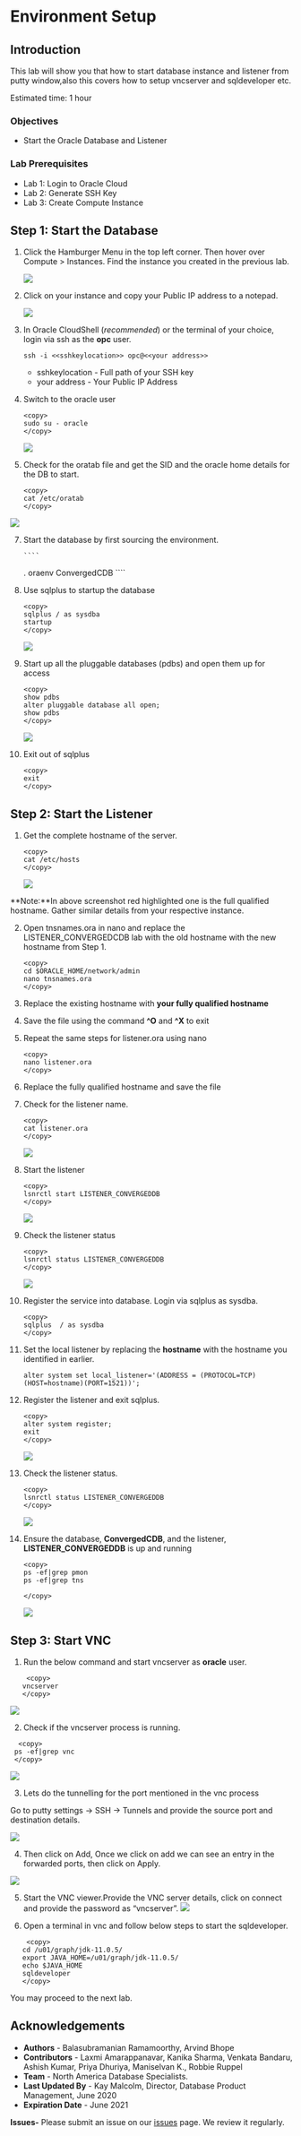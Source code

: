 # Environment Setup 

## Introduction

This lab will show you that how to start database instance and listener from putty window,also this covers how to setup vncserver and sqldeveloper etc. 

Estimated time: 1 hour

### Objectives
- Start the Oracle Database and Listener

### Lab Prerequisites

- Lab 1: Login to Oracle Cloud
- Lab 2: Generate SSH Key
- Lab 3: Create Compute Instance


## Step 1: Start the Database

1. Click the Hamburger Menu in the top left corner. Then hover over Compute > Instances. Find the instance you created in the previous lab. 

   ![](./images/nav_compute_instance.png " ")

2. Click on your instance and copy your Public IP address to a notepad. 

   ![](./images/public_ip.png " ")


3. In Oracle CloudShell (*recommended*) or the terminal of your choice, login via ssh as the **opc** user.  
 
      ````
      ssh -i <<sshkeylocation>> opc@<<your address>>
      ````

      - sshkeylocation - Full path of your SSH key
      - your address - Your Public IP Address
  
4. Switch to the oracle user
      ````
      <copy>
      sudo su - oracle
      </copy>
      ````

   ![](./images/putty_snap4.png " ")

5.  Check for the oratab file and get the SID  and the oracle home details for the DB to start.

      ````
      <copy>
      cat /etc/oratab 
      </copy>
      ````

   ![](./images/putty_snap5.png " ")


7. Start the database by first sourcing the environment.
 
       ````
      <copy>
      . oraenv
      ConvergedCDB
      </copy>
      ````

8. Use sqlplus to startup the database
 
      ````
      <copy>
      sqlplus / as sysdba
      startup 
      </copy>
      ````

      ![](./images/putty_snap6.png " ")

9. Start up all the pluggable databases (pdbs) and open them up for access
  
      ````
      <copy>
      show pdbs
      alter pluggable database all open;
      show pdbs 
      </copy>
      ````

      ![](./images/putty_snap7.png " ")

9.	Exit out of sqlplus
 
      ````
      <copy>
      exit
      </copy>
      ````

## Step 2: Start the Listener

1. Get the complete hostname of the server.

      ````
      <copy>
      cat /etc/hosts
      </copy>
      ````
      ![](./images/putty_snap8.png " ")

  **Note:**In above screenshot red highlighted one is the full qualified hostname. Gather similar details from your respective instance.

2.	Open tnsnames.ora in nano and replace the LISTENER_CONVERGEDCDB lab with the old hostname with the new hostname from Step 1.

      ````
      <copy>
      cd $ORACLE_HOME/network/admin
      nano tnsnames.ora
      </copy>
      ````

3. Replace the existing hostname with **your fully qualified hostname**

4.  Save the file using the command **^O** and **^X** to exit

5.	Repeat the same steps for listener.ora using nano

      ````
      <copy>
      nano listener.ora
      </copy>
      ````

1. Replace the fully qualified hostname and save the file

7.	Check for the listener name. 
      ````
      <copy>
      cat listener.ora
      </copy>
      ````

      ![](./images/putty_snap9.png " ")

8.	Start the listener
      ````
      <copy>
      lsnrctl start LISTENER_CONVERGEDDB
      </copy>
      ````
      ![](./images/putty_snap10.png " ")

15.	Check the listener status
      ````
      <copy>
      lsnrctl status LISTENER_CONVERGEDDB
      </copy>
      ````
      ![](./images/putty_snap11.png " ")

16.	Register the service into database. Login via sqlplus as sysdba. 
      ````
      <copy>
      sqlplus  / as sysdba
      </copy>
      ````

1.  Set the local listener by replacing the **hostname** with the hostname you identified in earlier.
      ````
      alter system set local_listener='(ADDRESS = (PROTOCOL=TCP)(HOST=hostname)(PORT=1521))';
      ````

2.   Register the listener and exit sqlplus.

      ````
      <copy>
      alter system register;
      exit
      </copy>
      ````
      ![](./images/putty_snap12.png " ")

17.	Check the listener status.
      ````
      <copy>
      lsnrctl status LISTENER_CONVERGEDDB
      </copy>
      ````
      ![](./images/putty_snap13.png " ")

18.	Ensure the database, **ConvergedCDB**, and the listener, **LISTENER_CONVERGEDDB** is up and running
      ````
      <copy>
      ps -ef|grep pmon
      ps -ef|grep tns

      </copy>
      ````
      ![](./images/putty_snap14.png " ")

## Step 3: Start VNC  

1. Run the below command and start vncserver as **oracle** user. 

````
    <copy>
   vncserver
   </copy>
   ````
![](./images/vnc1.png " ")

2. Check if the  vncserver process is running.
  ````
    <copy>
   ps -ef|grep vnc
   </copy>
   ````
![](./images/vnc2.png " ")

3. Lets do the tunnelling  for the  port mentioned in the vnc process

Go to putty settings -> SSH -> Tunnels and provide the source port and destination details.

![](./images/vnc3.png " ")

4.	Then click on Add, Once we click on add we can see an entry in the forwarded ports, then click on Apply.

![](./images/vnc4.png " ")

5.	Start the VNC viewer.Provide the VNC server details, click on connect and provide the password as “vncserver”.
![](./images/vnc5.png " ")

6.	Open a terminal in vnc and follow below steps to start the sqldeveloper.
````
    <copy>
   cd /u01/graph/jdk-11.0.5/
   export JAVA_HOME=/u01/graph/jdk-11.0.5/
   echo $JAVA_HOME
   sqldeveloper
   </copy>
   ````

You may proceed to the next lab.

## Acknowledgements

- **Authors** - Balasubramanian Ramamoorthy, Arvind Bhope
- **Contributors** - Laxmi Amarappanavar, Kanika Sharma, Venkata Bandaru, Ashish Kumar, Priya Dhuriya, Maniselvan K., Robbie Ruppel
- **Team** - North America Database Specialists.
- **Last Updated By** - Kay Malcolm, Director, Database Product Management, June 2020
- **Expiration Date** - June 2021   

**Issues-**
Please submit an issue on our [issues](https://github.com/oracle/learning-library/issues) page. We review it regularly.
  



















